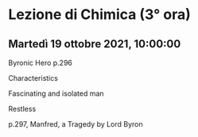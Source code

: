 #  Lezione di Chimica (3° ora)
## Martedì 19 ottobre 2021, 10:00:00


Byronic Hero p.296

Characteristics

Fascinating and isolated man

Restless

p.297, Manfred, a Tragedy by Lord Byron

<!--stackedit_data:
eyJoaXN0b3J5IjpbLTY1ODk4ODYzOV19
-->